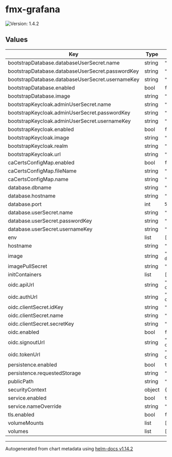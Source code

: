# fmx-grafana

![Version: 1.4.2](https://img.shields.io/badge/Version-1.4.2-informational?style=flat-square)

## Values

| Key | Type | Default | Description |
|-----|------|---------|-------------|
| bootstrapDatabase.databaseUserSecret.name | string | `"grafana-bootstrap-db-user"` |  |
| bootstrapDatabase.databaseUserSecret.passwordKey | string | `"password"` |  |
| bootstrapDatabase.databaseUserSecret.usernameKey | string | `"username"` |  |
| bootstrapDatabase.enabled | bool | `false` |  |
| bootstrapDatabase.image | string | `"ghcr.io/zalando/spilo-17:4.0-p2"` |  |
| bootstrapKeycloak.adminUserSecret.name | string | `"keycloak-admin"` |  |
| bootstrapKeycloak.adminUserSecret.passwordKey | string | `"password"` |  |
| bootstrapKeycloak.adminUserSecret.usernameKey | string | `"username"` |  |
| bootstrapKeycloak.enabled | bool | `false` |  |
| bootstrapKeycloak.image | string | `"curlimages/curl:8.15.0"` |  |
| bootstrapKeycloak.realm | string | `"firemetrics"` |  |
| bootstrapKeycloak.url | string | `"https://example.com/auth"` |  |
| caCertsConfigMap.enabled | bool | `false` |  |
| caCertsConfigMap.fileName | string | `"ca-certificates.crt"` |  |
| caCertsConfigMap.name | string | `"ca-certs"` |  |
| database.dbname | string | `"firemetrics"` |  |
| database.hostname | string | `"postgres"` |  |
| database.port | int | `5432` |  |
| database.userSecret.name | string | `"grafana-db-user"` |  |
| database.userSecret.passwordKey | string | `"password"` |  |
| database.userSecret.usernameKey | string | `"username"` |  |
| env | list | `[]` |  |
| hostname | string | `"example.com"` |  |
| image | string | `"ghcr.io/firemetrics/firemetrics-dashboards:828d4b0"` |  |
| imagePullSecret | string | `""` |  |
| initContainers | list | `[]` |  |
| oidc.apiUrl | string | `"http://example.com/openid-connect/userinfo"` |  |
| oidc.authUrl | string | `"http://example.com/openid-connect/auth"` |  |
| oidc.clientSecret.idKey | string | `"id"` |  |
| oidc.clientSecret.name | string | `"grafana-oidc-client"` |  |
| oidc.clientSecret.secretKey | string | `"secret"` |  |
| oidc.enabled | bool | `false` |  |
| oidc.signoutUrl | string | `"http://example.com/openid-connect/logout"` |  |
| oidc.tokenUrl | string | `"http://example.com/openid-connect/token"` |  |
| persistence.enabled | bool | `true` |  |
| persistence.requestedStorage | string | `"2Gi"` |  |
| publicPath | string | `""` |  |
| securityContext | object | `{}` |  |
| service.enabled | bool | `true` |  |
| service.nameOverride | string | `""` |  |
| tls.enabled | bool | `false` |  |
| volumeMounts | list | `[]` |  |
| volumes | list | `[]` |  |

----------------------------------------------
Autogenerated from chart metadata using [helm-docs v1.14.2](https://github.com/norwoodj/helm-docs/releases/v1.14.2)

